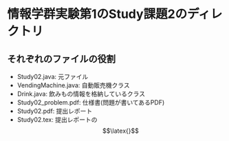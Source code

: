 # 情報学群実験第1のStudy課題2のディレクトリ

## それぞれのファイルの役割

* Study02.java: 元ファイル
* VendingMachine.java: 自動販売機クラス
* Drink.java: 飲みもの情報を格納しているクラス
* Study02_problem.pdf: 仕様書(問題が書いてあるPDF)
* Study02.pdf: 提出レポート
* Study02.tex: 提出レポートの$$\latex{}$$
